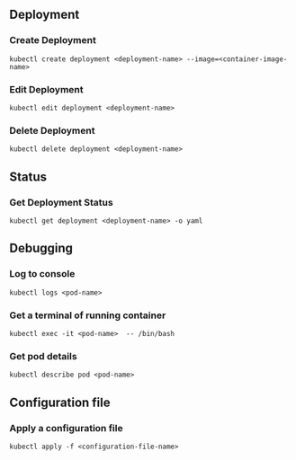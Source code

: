 ## Deployment

### Create Deployment
    
```
kubectl create deployment <deployment-name> --image=<container-image-name>
```

### Edit Deployment
    
```
kubectl edit deployment <deployment-name> 
```

### Delete Deployment
    
```
kubectl delete deployment <deployment-name>
```

## Status

### Get Deployment Status
    
```
kubectl get deployment <deployment-name> -o yaml
```    

## Debugging

### Log to console

```
kubectl logs <pod-name>
```

### Get a terminal of running container

```
kubectl exec -it <pod-name>  -- /bin/bash
```

### Get pod details

```
kubectl describe pod <pod-name>
```

## Configuration file

### Apply a configuration file

```
kubectl apply -f <configuration-file-name>
```